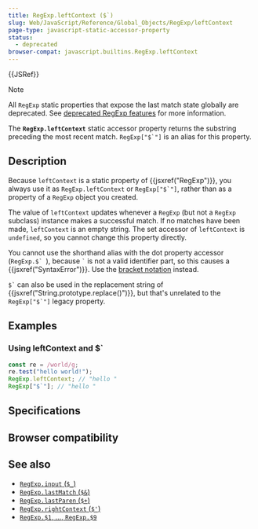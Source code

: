 ```yaml
---
title: RegExp.leftContext ($`)
slug: Web/JavaScript/Reference/Global_Objects/RegExp/leftContext
page-type: javascript-static-accessor-property
status:
  - deprecated
browser-compat: javascript.builtins.RegExp.leftContext
---
```


{{JSRef}} 

> [!NOTE]
> All `RegExp` static properties that expose the last match state globally are deprecated. See [deprecated RegExp features](/Web/JavaScript/Reference/Deprecated_and_obsolete_features#regexp) for more information.

The **`RegExp.leftContext`** static accessor property returns the substring preceding the most recent match. ``RegExp["$`"]`` is an alias for this property.

## Description

Because `leftContext` is a static property of {{jsxref("RegExp")}}, you always use it as `RegExp.leftContext` or ``RegExp["$`"]``, rather than as a property of a `RegExp` object you created.

The value of `leftContext` updates whenever a `RegExp` (but not a `RegExp` subclass) instance makes a successful match. If no matches have been made, `leftContext` is an empty string. The set accessor of `leftContext` is `undefined`, so you cannot change this property directly.

You cannot use the shorthand alias with the dot property accessor (``RegExp.$` ``), because `` ` `` is not a valid identifier part, so this causes a {{jsxref("SyntaxError")}}. Use the [bracket notation](/Web/JavaScript/Reference/Operators/Property_accessors) instead.

`` $` `` can also be used in the replacement string of {{jsxref("String.prototype.replace()")}}, but that's unrelated to the ``RegExp["$`"]`` legacy property.

## Examples

### Using leftContext and $\`

```js
const re = /world/g;
re.test("hello world!");
RegExp.leftContext; // "hello "
RegExp["$`"]; // "hello "
```

## Specifications



## Browser compatibility



## See also

- [`RegExp.input` (`$_`)](/Web/JavaScript/Reference/Global_Objects/RegExp/input)
- [`RegExp.lastMatch` (`$&`)](/Web/JavaScript/Reference/Global_Objects/RegExp/lastMatch)
- [`RegExp.lastParen` (`$+`)](/Web/JavaScript/Reference/Global_Objects/RegExp/lastParen)
- [`RegExp.rightContext` (`$'`)](/Web/JavaScript/Reference/Global_Objects/RegExp/rightContext)
- [`RegExp.$1`, …, `RegExp.$9`](/Web/JavaScript/Reference/Global_Objects/RegExp/n)
